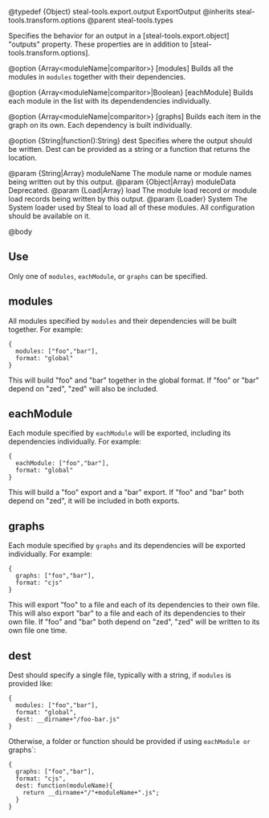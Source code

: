 @typedef {Object} steal-tools.export.output ExportOutput
@inherits steal-tools.transform.options
@parent steal-tools.types

Specifies the behavior for an output in a [steal-tools.export.object] "outputs" property. These properties are in
addition to [steal-tools.transform.options].

@option {Array<moduleName|comparitor>} [modules] Builds all the modules in `modules` together 
with their dependencies. 


@option {Array<moduleName|comparitor>|Boolean} [eachModule] Builds each module in the list 
with its dependendencies individually.

@option {Array<moduleName|comparitor>} [graphs] Builds each item in the graph on its own. Each dependency is 
built individually.

@option {String|function():String} dest Specifies where the 
output should be written.  Dest can be provided as a string or a function that returns the
location.

  @param {String|Array<String>} moduleName The module name or module names being written
  out by this output.
  @param {Object|Array<Object>} moduleData Deprecated.
  @param {Load|Array<Load>} load The module load record or module load records being written by this output. 
  @param {Loader} System The System loader used by Steal to load all of these modules.  All configuration
  should be available on it.

@body

## Use

Only one of `modules`, `eachModule`, or `graphs` can be specified.  

## modules

All modules specified by `modules` and their dependencies will be built together.  For example:

```
{
  modules: ["foo","bar"],
  format: "global"
}
```

This will build "foo" and "bar" together in the global format.  If "foo" or "bar" depend on "zed", "zed"
will also be included.

## eachModule

Each module specified by `eachModule` will be exported, including its dependencies individually.  For example:

```
{
  eachModule: ["foo","bar"],
  format: "global"
}
```

This will build a "foo" export and a "bar" export.  If "foo" and "bar" both depend on "zed", it will
be included in both exports.


## graphs

Each module specified by `graphs` and its dependencies will be exported individually.  For example:

```
{
  graphs: ["foo","bar"],
  format: "cjs"
}
```

This will export "foo" to a file and each of its dependencies to their own file.  This will also export "bar"
to a file and each of its dependencies to their own file.  If "foo" and "bar" both depend on "zed", "zed"
will be written to its own file one time.


## dest

Dest should specify a single file, typically with a string, if `modules` is provided like:

```
{
  modules: ["foo","bar"],
  format: "global",
  dest: __dirname+"/foo-bar.js"
}
```

Otherwise, a folder or function should be provided if using `eachModule or `graphs`:

```
{
  graphs: ["foo","bar"],
  format: "cjs",
  dest: function(moduleName){
    return __dirname+"/"+moduleName+".js";
  }
}
```

